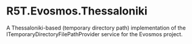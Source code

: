 # R5T.Evosmos.Thessaloniki
A Thessaloniki-based (temporary directory path) implementation of the ITemporaryDirectoryFilePathProvider service for the Evosmos project.
